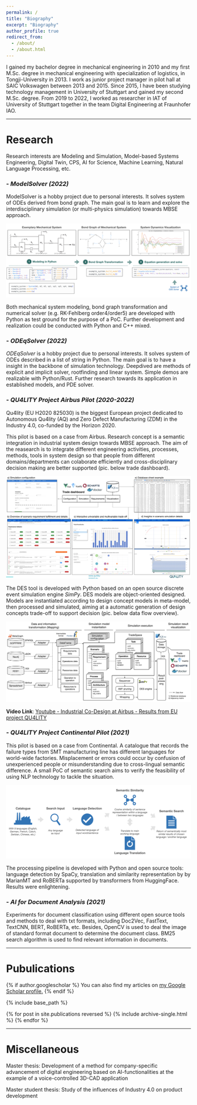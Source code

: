 ```yaml
---
permalink: /
title: "Biography"
excerpt: "Biography"
author_profile: true
redirect_from: 
  - /about/
  - /about.html
---
```


I gained my bachelor degree in mechanical engineering in 2010 and my first M.Sc. degree in mechanical engineering with specialization of logistics, in Tongji-University in 2013. I work as junior project manager in pilot hall at SAIC Volkswagen between 2013 and 2015.  Since 2015, I have been studying technology management in University of Stuttgart and gained my second M.Sc. degree. From 2019 to 2022, I worked as researcher in  IAT of University of Stuttgart together in the team Digital Engineering at Fraunhofer IAO.

---

# Research

Research interests are Modeling and Simulation, Model-based Systems Engineering, Digital Twin, CPS, AI for Science, Machine Learning, Natural Language Processing, etc.

### - *ModelSolver (2022)*

ModelSolver is a hobby project due to personal interests. It solves system of ODEs derived from bond graph. The main goal is to learn and explore the interdisciplinary simulation (or multi-physics simulation) towards MBSE approach.

![model-solver](model-solver.png)

Both mechanical system modeling, bond graph transformation and numerical solver (e.g. RK-Fehlberg order4/order5) are developed with Python as test ground for the purpose of a PoC. Further development and realization could be conducted with Python and C++ mixed.

### - *ODEqSolver (2022)*

*ODEqSolver* is a hobby project due to personal interests. It solves system of ODEs described in a list of string in Python. The main goal is to have a insight in the backbone of simulation technology. Deepdived are methods of explicit and implicit solver, rootfinding and linear system. Simple demos are realizable with Python/Rust. Further research towards its application in established models, and PDE solver.

### - *QU4LITY Project Airbus Pilot (2020-2022)*

Qu4lity  (EU H2020 825030) is the biggest European project dedicated to Autonomous Qu4lity (AQ) and Zero Defect Manufacturing (ZDM) in the Industry 4.0, co-funded by the Horizon 2020.

This pilot is based on a case from Airbus. Research concept is a semantic integration in industrial system design towards MBSE approach. The aim of the reasearch is to integrate different engineering activities, processes, methods, tools in system design so that people from different domains/departments can colaborate efficiently and cross-disciplinary decision making are better supported (pic. below trade dashboard).  

![asdf](dashboard.png)

The DES tool is developed with Python based on an open source discrete event simulation engine *SimPy*. DES models are object-oriented designed. Models are instantiated according to design concept models in meta-model, then processed and simulated, aiming at a automatic  generation of design concepts trade-off to support decision (pic. below data flow overview).

![des](des.png)

**Video Link**: [Youtube - Industrial Co-Design at Airbus - Results from EU project QU4LITY](https://www.youtube.com/watch?v=kl_Kg-8DOSA)

### - *QU4LITY Project Continental Pilot (2021)*

This pilot is based on a case from Continental. A catalogue that records the failure types from SMT manufacturing line has different languages for world-wide factories. Misplacement or errors could occur by confusion of unexperienced people or misunderstanding due to cross-lingual semantic difference. A small PoC of semantic search aims to verify the feasibility of using NLP technology to tackle the situation.

![ss](semantic-search.png)

The processing pipeline is developed with Python and open source tools: language detection by SpaCy, translation and similarity representation by by MarianMT and RoBERTa supported by transformers from HuggingFace. Results were enlightening.

### - *AI for Document Analysis (2021)*

Experiments for document classification using different open source tools and methods to deal with txt formats, including Doc2Vec, FastText, TextCNN, BERT, RoBERTa, etc. Besides, OpenCV is used to deal the image of standard format document to determine the document class. BM25 search algorithm is used to find relevant information in documents.

---

# Pubulications

{% if author.googlescholar %}
  You can also find my articles on <u><a href="{{author.googlescholar}}">my Google Scholar profile</a>.</u>
{% endif %}

{% include base_path %}

{% for post in site.publications reversed %}
  {% include archive-single.html %}
{% endfor %}

---

# Miscellaneous

Master thesis: Development of a method for company-specific advancement of digital engineering based on AI-functionalities at the example of a voice-controlled 3D-CAD application

Master student thesis: Study of the influences of Industry 4.0 on product development

